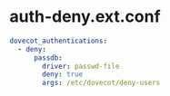 # auth-deny.ext.conf


```yaml
dovecot_authentications:
  - deny:
      passdb:
        driver: passwd-file
        deny: true
        args: /etc/dovecot/deny-users
```

